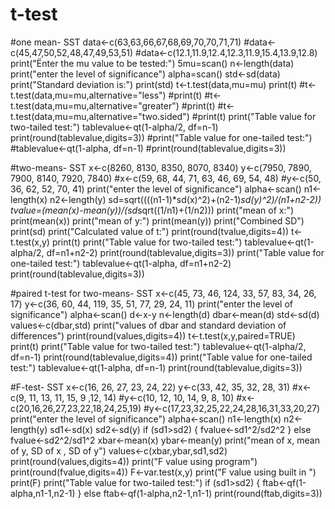 # t-test
#one mean- SST
data<-c(63,63,66,67,68,69,70,70,71,71)
#data<-c(45,47,50,52,48,47,49,53,51)
#data<-c(12.1,11.9,12.4,12.3,11.9,15.4,13.9,12.8)
print("Ënter the mu value to be tested:")
5mu=scan()
n<-length(data)
print("enter the level of significance")
alpha=scan()
std<-sd(data)
print("Standard deviation is:")
print(std)
t<-t.test(data,mu=mu)
print(t)
#t<-t.test(data,mu=mu,alternative="less")
#print(t)
#t<-t.test(data,mu=mu,alternative="greater")
#print(t)
#t<-t.test(data,mu=mu,alternative="two.sided")
#print(t)
print("Table value for two-tailed test:")
tablevalue<-qt(1-alpha/2, df=n-1)
print(round(tablevalue,digits=3))
#print("Table value for one-tailed test:")
#tablevalue<-qt(1-alpha, df=n-1)
#print(round(tablevalue,digits=3))


#two-means- SST
x<-c(8260,	8130,	8350,	8070,	8340)
y<-c(7950,	7890,	7900,	8140,	7920,	7840)
#x<-c(59,	68,	44,	71,	63,	46,	69,	54,	48)
#y<-c(50,	36,	62,	52,	70,	41)
print("enter the level of significance")
alpha<-scan()
n1<-length(x)
n2<-length(y)
sd=sqrt((((n1-1)*sd(x)^2)+(n2-1)*sd(y)^2)/(n1+n2-2))
tvalue=(mean(x)-mean(y))/(sd*sqrt((1/n1)+(1/n2)))
print("mean of x:")
print(mean(x))
print("mean of y:")
print(mean(y))
print("Combined SD")
print(sd)
print("Calculated value of t:")
print(round(tvalue,digits=4))
t<-t.test(x,y)
print(t)
print("Table value for two-tailed test:")
tablevalue<-qt(1-alpha/2, df=n1+n2-2)
print(round(tablevalue,digits=3))
print("Table value for one-tailed test:")
tablevalue<-qt(1-alpha, df=n1+n2-2)
print(round(tablevalue,digits=3))


#paired t-test for two-means- SST
x<-c(45,	73,	46,	124,	33,	57,	83,	34,	26,	17)
y<-c(36,	60,	44,	119,	35,	51,	77,	29,	24,	11)
print("enter the level of significance")
alpha<-scan()
d<-x-y
n<-length(d)
dbar<-mean(d)
std<-sd(d)
values<-c(dbar,std)
print("values of dbar and standard deviation of differences")
print(round(values,digits=4))
t<-t.test(x,y,paired=TRUE)
print(t)
print("Table value for two-tailed test:")
tablevalue<-qt(1-alpha/2, df=n-1)
print(round(tablevalue,digits=4))
print("Table value for one-tailed test:")
tablevalue<-qt(1-alpha, df=n-1)
print(round(tablevalue,digits=3))


#F-test- SST
x<-c(16,	26,	27,	23,	24,	22)
y<-c(33,	42,	35,	32,	28,	31)
#x<-c(9,	11,	13,	11,	15,	9	,12,	14)
#y<-c(10,	12,	10,	14,	9,	8,	10)
#x<-c(20,16,26,27,23,22,18,24,25,19)
#y<-c(17,23,32,25,22,24,28,16,31,33,20,27)
print("enter the level of significance")
alpha<-scan()
n1<-length(x)
n2<-length(y)
sd1<-sd(x)
sd2<-sd(y)
if (sd1>sd2) { fvalue<-sd1^2/sd2^2 
} else fvalue<-sd2^2/sd1^2
xbar<-mean(x)
ybar<-mean(y)
print("mean of x, mean of y, SD of x , SD of y")
values<-c(xbar,ybar,sd1,sd2)
print(round(values,digits=4))
print("F value using program")
print(round(fvalue,digits=4))
F<-var.test(x,y)
print("F value using built in ")
print(F)
print("Table value for two-tailed test:")
if (sd1>sd2) { ftab<-qf(1-alpha,n1-1,n2-1)
} else ftab<-qf(1-alpha,n2-1,n1-1)
print(round(ftab,digits=3))
